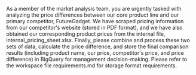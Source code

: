 As a member of the market analysis team, you are urgently tasked with analyzing the price differences between our core product line and our primary competitor, FutureGadget. We have scraped pricing information from our competitor's website (stored in PDF format), and we have also obtained our corresponding product prices from the internal file, internal_pricing_sheet.xlsx. Finally, please combine and process these two sets of data, calculate the price difference, and store the final comparison results (including product name, our price, competitor's price, and price difference) in BigQuery for management decision-making. Please refer to the workspace file requirements.md for storage format requirements.